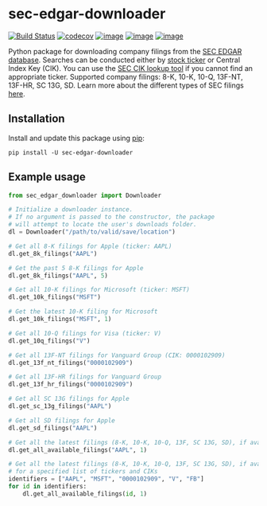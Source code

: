 # sec-edgar-downloader

[![Build Status](https://travis-ci.org/jadchaar/sec-edgar-downloader.svg?branch=master)](https://travis-ci.org/jadchaar/sec-edgar-downloader)
[![codecov](https://codecov.io/gh/jadchaar/sec-edgar-downloader/branch/master/graph/badge.svg)](https://codecov.io/gh/jadchaar/sec-edgar-downloader)
[![image](https://img.shields.io/pypi/v/sec-edgar-downloader.svg)](https://python.org/pypi/sec-edgar-downloader)
[![image](https://img.shields.io/pypi/pyversions/sec-edgar-downloader.svg)](https://python.org/pypi/sec-edgar-downloader)
[![image](https://img.shields.io/pypi/l/sec-edgar-downloader.svg)](https://python.org/pypi/sec-edgar-downloader)

Python package for downloading company filings from the [SEC EDGAR database](https://www.sec.gov/edgar/searchedgar/companysearch.html). Searches can be conducted either by [stock ticker](https://en.wikipedia.org/wiki/Ticker_symbol) or Central Index Key (CIK). You can use the [SEC CIK lookup tool](https://www.sec.gov/edgar/searchedgar/cik.htm) if you cannot find an appropriate ticker. Supported company filings: 8-K, 10-K, 10-Q, 13F-NT, 13F-HR, SC 13G, SD. Learn more about the different types of SEC filings [here](https://www.investopedia.com/articles/fundamental-analysis/08/sec-forms.asp).

## Installation
Install and update this package using [pip](https://pip.pypa.io/en/stable/quickstart/):

`pip install -U sec-edgar-downloader`

## Example usage

```python
from sec_edgar_downloader import Downloader

# Initialize a downloader instance.
# If no argument is passed to the constructor, the package
# will attempt to locate the user's downloads folder.
dl = Downloader("/path/to/valid/save/location")

# Get all 8-K filings for Apple (ticker: AAPL)
dl.get_8k_filings("AAPL")

# Get the past 5 8-K filings for Apple
dl.get_8k_filings("AAPL", 5)

# Get all 10-K filings for Microsoft (ticker: MSFT)
dl.get_10k_filings("MSFT")

# Get the latest 10-K filing for Microsoft
dl.get_10k_filings("MSFT", 1)

# Get all 10-Q filings for Visa (ticker: V)
dl.get_10q_filings("V")

# Get all 13F-NT filings for Vanguard Group (CIK: 0000102909)
dl.get_13f_nt_filings("0000102909")

# Get all 13F-HR filings for Vanguard Group
dl.get_13f_hr_filings("0000102909")

# Get all SC 13G filings for Apple
dl.get_sc_13g_filings("AAPL")

# Get all SD filings for Apple
dl.get_sd_filings("AAPL")

# Get all the latest filings (8-K, 10-K, 10-Q, 13F, SC 13G, SD), if available, for Apple
dl.get_all_available_filings("AAPL", 1)

# Get all the latest filings (8-K, 10-K, 10-Q, 13F, SC 13G, SD), if available,
# for a specified list of tickers and CIKs
identifiers = ["AAPL", "MSFT", "0000102909", "V", "FB"]
for id in identifiers:
    dl.get_all_available_filings(id, 1)
```
